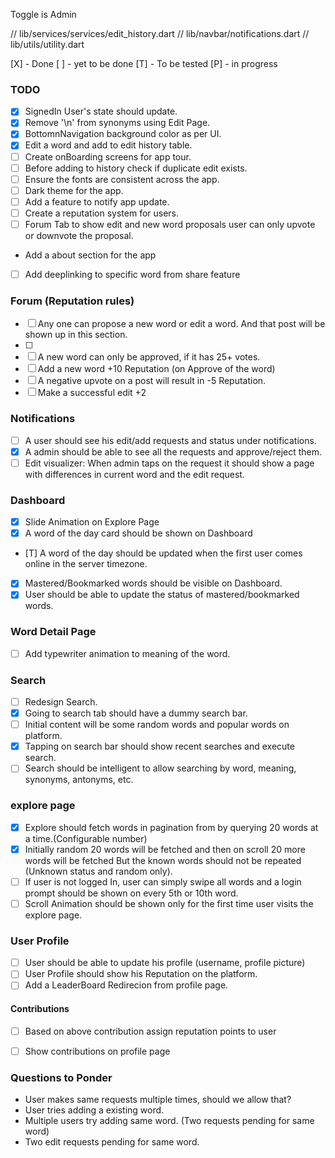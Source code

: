 Toggle is Admin 

// lib/services/services/edit_history.dart
// lib/navbar/notifications.dart
// lib/utils/utility.dart


[X] - Done
[ ] - yet to be done
[T] - To be tested
[P] - in progress

### TODO

- [X] SignedIn User's state should update.
- [X] Remove '\n' from synonyms using Edit Page.
- [X] BottomnNavigation background color as per UI.
- [X] Edit a word and add to edit history table.
- [ ] Create onBoarding screens for app tour.
- [ ] Before adding to history check if duplicate edit exists.
- [ ] Ensure the fonts are consistent across the app.
- [ ] Dark theme for the app.
- [ ] Add a feature to notify app update.
- [ ] Create a reputation system for users.
- [ ] Forum Tab to show edit and new word proposals user can only upvote or downvote the proposal.
- Add a about section for the app
- [ ] Add deeplinking to specific word from share feature

### Forum (Reputation rules)
- [ ] Any one can propose a new word or edit a word. And that post will be shown up in this section.
- [ ]
- [ ] A new word can only be approved, if it has 25+ votes.
- [ ] Add a new word +10 Reputation (on Approve of the word)
- [ ] A negative upvote on a post will result in -5     Reputation.
- [ ] Make a successful edit +2

### Notifications

- [ ] A user should see his edit/add requests and status under notifications.
- [X] A admin should be able to see all the requests and approve/reject them.
- [ ] Edit visualizer: When admin taps on the request it should show a page with differences in current word and the edit request.

### Dashboard

- [X] Slide Animation on Explore Page
- [X] A word of the day card should be shown on Dashboard
- [T] A word of the day should be updated when the first user comes online in the server timezone.
- [X] Mastered/Bookmarked words should be visible on Dashboard.
- [X] User should be able to update the status of mastered/bookmarked words.

### Word Detail Page

- [ ] Add typewriter animation to meaning of the word.

### Search

- [ ] Redesign Search.
- [X] Going to search tab should have a dummy search bar.
- [ ] Initial content will be some random words and popular words on platform.
- [X] Tapping on search bar should show recent searches and execute search.
- [ ] Search should be intelligent to allow searching by word, meaning, synonyms, antonyms, etc.

### explore page

- [X] Explore should fetch words in pagination from by querying 20 words at a time.(Configurable number)
- [X] Initially random 20 words will be fetched and then on scroll 20 more words will be fetched But the known words should not be repeated (Unknown status and random only).
- [ ] If user is not logged In, user can simply swipe all words and a login prompt should be shown on every 5th or 10th word.
- [ ] Scroll Animation should be shown only for the first time user visits the explore page.

### User Profile

- [ ] User should be able to update his profile (username, profile picture)
- [ ] User Profile should show his Reputation on the platform.
- [ ] Add a LeaderBoard Redirecion from profile page.
#### Contributions

- [ ] Based on above contribution assign reputation points to user
- [ ] Show contributions on profile page



### Questions to Ponder
- User makes same requests multiple times, should we allow that?
- User tries adding a existing word.
- Multiple users try adding same word. (Two requests pending for same word)
- Two edit requests pending for same word.
